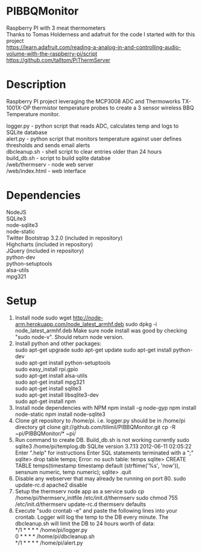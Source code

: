 PIBBQMonitor
============

Raspberry PI with 3 meat thermometers<br>
Thanks to Tomas Holderness and adafruit for the code I started with for this project<br>
https://learn.adafruit.com/reading-a-analog-in-and-controlling-audio-volume-with-the-raspberry-pi/script<br>
https://github.com/talltom/PiThermServer<br>


Description
============
Raspberry PI project leveraging the MCP3008 ADC and Thermoworks TX-1001X-OP thermistor temperature probes to create a 3 sensor wireless BBQ Temperature monitor.

logger.py - python script that reads ADC, calculates temp and logs to SQLite database<br>
alert.py - python script that monitors temperature against user defines thresholds and sends email alerts<br>
dbcleanup.sh - shell script to clear entries older than 24 hours<br>
build_db.sh - script to build sqlite databse<br>
/web/thermserv - node web server<br>
/web/index.html - web interface<br>

Dependencies
============
NodeJS<br>
SQLite3<br>
node-sqlite3<br>
node-static<br>
Twitter Bootstrap 3.2.0 (included in repository)<br>
Highcharts (included in repository)<br>
JQuery (included in repository)<br>
python-dev<br>
python-setuptools<br>
alsa-utils<br>
mpg321<br>

Setup
============
1.  Install node
    sudo wget http://node-arm.herokuapp.com/node_latest_armhf.deb
    sudo dpkg -i node_latest_armhf.deb
    Make sure node install was good by checking "sudo node-v".  Should return node version.
2.  Install python and other packages: <br>
    sudo apt-get upgrade
    sudo apt-get update
    sudo apt-get install python-dev<br>
    sudo apt-get install python-setuptools<br>
    sudo easy_install rpi.gpio<br>
    sudo apt-get install alsa-utils<br>
    sudo apt-get install mpg321<br>
    sudo apt-get install sqlite3<br>
    sudo apt-get install libsqlite3-dev<br>
    sudo apt-get install npm<br>
3.  Install node dependencies with NPM
    npm install -g node-gyp
    npm install node-static
    npm install node-sqlite3
4.  Clone git repository to /home/pi.  i.e. logger.py should be in /home/pi directory
    git clone git://github.com/tilimil/PIBBQMonitor.git
    cp -R ~pi/PIBBQMonitor/* ~pi/
5.  Run command to create DB.  Build_db.sh is not working currently
    sudo sqlite3 /home/pi/templog.db
    SQLite version 3.7.13 2012-06-11 02:05:22
    Enter ".help" for instructions
    Enter SQL statements terminated with a ";"
    sqlite> drop table temps; 
    Error: no such table: temps
    sqlite> CREATE TABLE temps(timestamp timestamp default (strftime('%s', 'now')), sensnum numeric, temp numeric); 
    sqlite> .quit
5.  Disable any webserver that may already be running on port 80.
    sudo update-rc.d apache2 disable
6.  Setup the thermserv node app as a service
    sudo cp /home/pi/thermserv_initfile /etc/init.d/thermserv
    sudo chmod 755 /etc/init.d/thermserv
    update-rc.d thermserv defaults
7.  Execute "sudo crontab -e" and paste the following lines into your crontab.  Logger will log the temp to the DB every minute. The dbcleanup.sh will limit the DB to 24 hours worth of data:<br>
      */1 * * * * /home/pi/logger.py<br>
      0 * * * * /home/pi/dbcleanup.sh<br>
      */1 * * * * /home/pi/alert.py<br>

